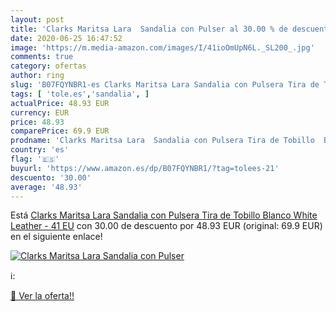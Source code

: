 ```yaml
---
layout: post
title: 'Clarks Maritsa Lara  Sandalia con Pulser al 30.00 % de descuento'
date: 2020-06-25 16:47:52
image: 'https://m.media-amazon.com/images/I/41ioOmUpN6L._SL200_.jpg'
comments: true
category: ofertas
author: ring
slug: 'B07FQYNBR1-es Clarks Maritsa Lara Sandalia con Pulsera Tira de Tobillo...'
tags: [ 'tole.es','sandalia', ]
actualPrice: 48.93 EUR
currency: EUR
price: 48.93
comparePrice: 69.9 EUR
prodname: 'Clarks Maritsa Lara  Sandalia con Pulsera Tira de Tobillo  Blanco  White Leather -   41 EU'
country: 'es'
flag: '🇪🇸'
buyurl: 'https://www.amazon.es/dp/B07FQYNBR1/?tag=tolees-21'
descuento: '30.00'
average: '48.93'
---
```


Está [Clarks Maritsa Lara  Sandalia con Pulsera Tira de Tobillo  Blanco  White Leather -   41 EU](https://www.amazon.es/dp/B07FQYNBR1/?tag=tolees-21) con 30.00 de descuento por 48.93 EUR (original: 69.9 EUR) en el siguiente enlace!

[![Clarks Maritsa Lara  Sandalia con Pulser](https://m.media-amazon.com/images/I/41ioOmUpN6L._SL200_.jpg)](https://www.amazon.es/dp/B07FQYNBR1/?tag=tolees-21)

ℹ️:


[🛒 Ver la oferta!!](https://www.amazon.es/dp/B07FQYNBR1/?tag=tolees-21)
